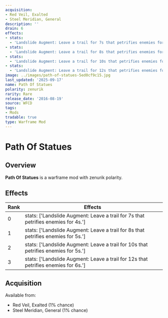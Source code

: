 ```yaml
---
acquisition:
- Red Veil, Exalted
- Steel Meridian, General
description: ''
drain: 6
effects:
- stats:
  - 'Landslide Augment: Leave a trail for 7s that petrifies enemies for 4s.'
- stats:
  - 'Landslide Augment: Leave a trail for 8s that petrifies enemies for 5s.'
- stats:
  - 'Landslide Augment: Leave a trail for 10s that petrifies enemies for 5s.'
- stats:
  - 'Landslide Augment: Leave a trail for 12s that petrifies enemies for 6s.'
image: ../images/path-of-statues-5ed0cf9c15.jpg
last_updated: '2025-09-17'
name: Path Of Statues
polarity: zenurik
rarity: Rare
release_date: '2016-08-19'
source: WFCD
tags:
- Mods
tradable: true
type: Warframe Mod
---
```


# Path Of Statues

## Overview

**Path Of Statues** is a warframe mod with zenurik polarity.

## Effects

| Rank | Effects |
|------|----------|
| 0 | stats: ['Landslide Augment: Leave a trail for 7s that petrifies enemies for 4s.'] |
| 1 | stats: ['Landslide Augment: Leave a trail for 8s that petrifies enemies for 5s.'] |
| 2 | stats: ['Landslide Augment: Leave a trail for 10s that petrifies enemies for 5s.'] |
| 3 | stats: ['Landslide Augment: Leave a trail for 12s that petrifies enemies for 6s.'] |

## Acquisition

Available from:
- Red Veil, Exalted (1% chance)
- Steel Meridian, General (1% chance)

